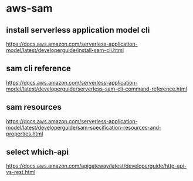 # aws-sam

## install serverless application model cli
https://docs.aws.amazon.com/serverless-application-model/latest/developerguide/install-sam-cli.html

## sam cli reference
https://docs.aws.amazon.com/serverless-application-model/latest/developerguide/serverless-sam-cli-command-reference.html

## sam resources
https://docs.aws.amazon.com/serverless-application-model/latest/developerguide/sam-specification-resources-and-properties.html

## select which-api
https://docs.aws.amazon.com/apigateway/latest/developerguide/http-api-vs-rest.html
